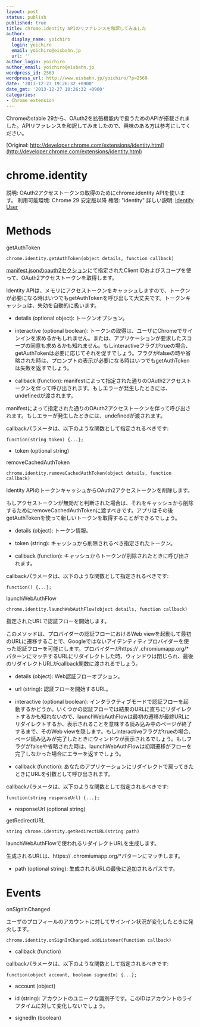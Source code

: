 ```yaml
---
layout: post
status: publish
published: true
title: chrome.identity APIのリファレンスを和訳してみました
author:
  display_name: yoichiro
  login: yoichiro
  email: yoichiro@eisbahn.jp
  url: ''
author_login: yoichiro
author_email: yoichiro@eisbahn.jp
wordpress_id: 2569
wordpress_url: http://www.eisbahn.jp/yoichiro/?p=2569
date: '2013-12-27 19:26:32 +0900'
date_gmt: '2013-12-27 10:26:32 +0900'
categories:
- Chrome extension
---
```


Chromeのstable 29から、OAuth2を拡張機能内で扱うためのAPIが搭載されました。APIリファレンスを和訳してみましたので、興味のある方は参考にしてください。

[Original: http://developer.chrome.com/extensions/identity.html](http://developer.chrome.com/extensions/identity.html)

# chrome.identity

説明: OAuth2アクセストークンの取得のためにchrome.identity APIを使います。
利用可能環境: Chrome 29 安定版以降
権限: "identity"
詳しい説明: 
[Identify User](http://developer.chrome.com/extensions/app_identity.html)

# Methods

getAuthToken

```
chrome.identity.getAuthToken(object details, function callback)
```

[manifest.jsonのoauth2セクション](http://developer.chrome.com/extensions/app_identity.html#update_manifest)にて指定されたClient IDおよびスコープを使って、OAuth2アクセストークンを取得します。

Identity APIは、メモリにアクセストークンをキャッシュしますので、トークンが必要になる時はいつでもgetAuthTokenを呼び出して大丈夫です。トークンキャッシュは、失効を自動的に扱います。



* details (optional object): トークンオプション。

* interactive (optional boolean): トークンの取得は、ユーザにChromeでサインインを求めるかもしれません。または、アプリケーションが要求したスコープの同意も求めるかも知れません。もしinteractiveフラグがtrueの場合、getAuthTokenは必要に応じてそれを促すでしょう。フラグがfalseの時や省略された時は、プロンプトの表示が必要になる時はいつでもgetAuthTokenは失敗を返すでしょう。

* callback (function): manifestによって指定された通りのOAuth2アクセストークンを伴って呼び出されます。もしエラーが発生したときには、undefinedが渡されます。



manifestによって指定された通りのOAuth2アクセストークンを伴って呼び出されます。もしエラーが発生したときには、undefinedが渡されます。

callbackパラメータは、以下のような関数として指定されるべきです:

```
function(string token) {...};
```

* token (optional string)

removeCachedAuthToken

```
chrome.identity.removeCachedAuthToken(object details, function callback)
```

Identity APIのトークンキャッシュからOAuth2アクセストークンを削除します。

もしアクセストークンが無効だと判断された場合は、それをキャッシュから削除するためにremoveCachedAuthTokenに渡すべきです。アプリはその後getAuthTokenを使って新しいトークンを取得することができるでしょう。



* details (object): トークン情報。

* token (string): キャッシュから削除されるべき指定されたトークン。

* callback (function): キャッシュからトークンが削除されたときに呼び出されます。



callbackパラメータは、以下のような関数として指定されるべきです:

```
function() {...};
```

launchWebAuthFlow

```
chrome.identity.launchWebAuthFlow(object details, function callback)
```

指定されたURLで認証フローを開始します。

このメソッドは、プロバイダーの認証フローにおけるWeb viewを起動して最初のURLに遷移することで、Googleではないアイデンティティプロバイダーを使った認証フローを可能にします。プロバイダーがhttps://
.chromiumapp.org/*パターンにマッチするURLにリダイレクトした時、ウィンドウは閉じられ、最後のリダイレクトURLがcallback関数に渡されるでしょう。



* details (object): Web認証フローオプション。

* url (string): 認証フローを開始するURL。

* interactive (optional boolean): インタラクティブモードで認証フローを起動するかどうか。いくつかの認証フローでは結果のURLに直ちにリダイレクトするかも知れないので、launchWebAuthFlowは最初の遷移が最終URLにリダイレクトするか、表示されることを意味する読み込み中のページが終了するまで、そのWeb viewを隠します。もしinteractiveフラグがtrueの場合、ページ読み込みが完了したときにウィンドウが表示されるでしょう。もしフラグがfalseや省略された時は、launchWebAuthFlowは初期遷移がフローを完了しなかった場合にエラーを返すでしょう。

* callback (function): あなたのアプリケーションにリダイレクトで戻ってきたときにURLを引数として呼び出されます。



callbackパラメータは、以下のような関数として指定されるべきです:

```
function(string responseUrl) {...};
```

* responseUrl (optional string)

getRedirectURL

```
string chrome.identity.getRedirectURL(string path)
```

launchWebAuthFlowで使われるリダイレクトURLを生成します。

生成されるURLは、https://
.chromiumapp.org/*パターンにマッチします。



* path (optional string): 生成されるURLの最後に追加されるパスです。

# Events

onSignInChanged

ユーザのプロフィールのアカウントに対してサインイン状況が変化したときに発火します。



```
chrome.identity.onSignInChanged.addListener(function callback)
```



* callback (function)



callbackパラメータは、以下のような関数として指定されるべきです:

```
function(object account, boolean signedIn) {...};
```

* account (object)

* id (string): アカウントのユニークな識別子です。このIDはアカウントのライフタイムに対して変化しないでしょう。

* signedIn (boolean)
